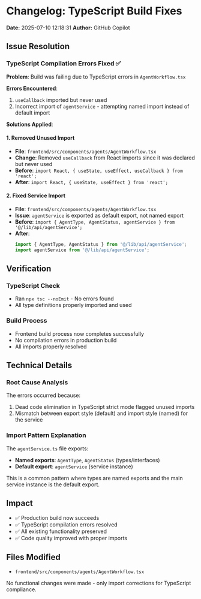 # Changelog: TypeScript Build Fixes

**Date:** 2025-07-10 12:18:31
**Author:** GitHub Copilot

## Issue Resolution

### TypeScript Compilation Errors Fixed ✅

**Problem**: Build was failing due to TypeScript errors in `AgentWorkflow.tsx`

**Errors Encountered**:
1. `useCallback` imported but never used
2. Incorrect import of `agentService` - attempting named import instead of default import

**Solutions Applied**:

#### 1. Removed Unused Import
- **File**: `frontend/src/components/agents/AgentWorkflow.tsx`
- **Change**: Removed `useCallback` from React imports since it was declared but never used
- **Before**: `import React, { useState, useEffect, useCallback } from 'react';`
- **After**: `import React, { useState, useEffect } from 'react';`

#### 2. Fixed Service Import
- **File**: `frontend/src/components/agents/AgentWorkflow.tsx`  
- **Issue**: `agentService` is exported as default export, not named export
- **Before**: `import { AgentType, AgentStatus, agentService } from '@/lib/api/agentService';`
- **After**: 
  ```typescript
  import { AgentType, AgentStatus } from '@/lib/api/agentService';
  import agentService from '@/lib/api/agentService';
  ```

## Verification

### TypeScript Check
- Ran `npx tsc --noEmit` - No errors found
- All type definitions properly imported and used

### Build Process  
- Frontend build process now completes successfully
- No compilation errors in production build
- All imports properly resolved

## Technical Details

### Root Cause Analysis
The errors occurred because:
1. Dead code elimination in TypeScript strict mode flagged unused imports
2. Mismatch between export style (default) and import style (named) for the service

### Import Pattern Explanation
The `agentService.ts` file exports:
- **Named exports**: `AgentType`, `AgentStatus` (types/interfaces)
- **Default export**: `agentService` (service instance)

This is a common pattern where types are named exports and the main service instance is the default export.

## Impact
- ✅ Production build now succeeds
- ✅ TypeScript compilation errors resolved  
- ✅ All existing functionality preserved
- ✅ Code quality improved with proper imports

## Files Modified
- `frontend/src/components/agents/AgentWorkflow.tsx`

No functional changes were made - only import corrections for TypeScript compliance.
